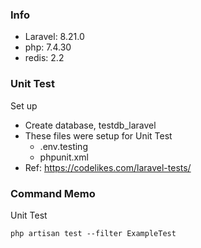 ### Info
- Laravel: 8.21.0
- php: 7.4.30
- redis: 2.2

### Unit Test
Set up
- Create database, testdb_laravel
- These files were setup for Unit Test
  - .env.testing
  - phpunit.xml
- Ref: https://codelikes.com/laravel-tests/

### Command Memo
Unit Test
```
php artisan test --filter ExampleTest
```